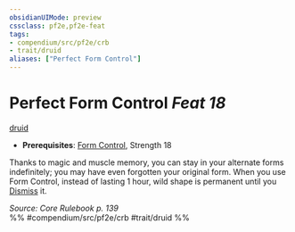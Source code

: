 ```yaml
---
obsidianUIMode: preview
cssclass: pf2e,pf2e-feat
tags:
- compendium/src/pf2e/crb
- trait/druid
aliases: ["Perfect Form Control"]
---
```

# Perfect Form Control  *Feat 18*  
[druid](/rules/traits/druid.md)  

- **Prerequisites**: [Form Control](/compendium/feats/form-control.md), Strength 18

Thanks to magic and muscle memory, you can stay in your alternate forms indefinitely; you may have even forgotten your original form. When you use Form Control, instead of lasting 1 hour, wild shape is permanent until you [Dismiss](/rules/actions/dismiss.md) it.

*Source: Core Rulebook p. 139*  
%% #compendium/src/pf2e/crb #trait/druid %%